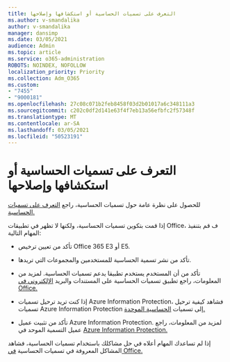 ```yaml
---
title: التعرف على تسميات الحساسية أو استكشافها وإصلاحها
ms.author: v-smandalika
author: v-smandalika
manager: dansimp
ms.date: 03/05/2021
audience: Admin
ms.topic: article
ms.service: o365-administration
ROBOTS: NOINDEX, NOFOLLOW
localization_priority: Priority
ms.collection: Adm_O365
ms.custom:
- "7455"
- "9000181"
ms.openlocfilehash: 27c08c071b2feb8458f03d2b01017a6c348111a3
ms.sourcegitcommit: c202c0df2d141e63f4f7eb13a56efbfc2f57348f
ms.translationtype: MT
ms.contentlocale: ar-SA
ms.lasthandoff: 03/05/2021
ms.locfileid: "50523191"
---
```

# <a name="learn-about-or-troubleshoot-sensitivity-labels"></a>التعرف على تسميات الحساسية أو استكشافها وإصلاحها

للحصول على نظرة عامة حول تسميات الحساسية، راجع [التعرف على تسميات الحساسية.](https://docs.microsoft.com/microsoft-365/compliance/sensitivity-labels)

إذا قمت بتكوين تسميات الحساسية، ولكنها لا تظهر في تطبيقات Office، ف قم بتنفيذ المهام التالية:

- تأكد من تعيين ترخيص Office 365 E3 أو E5.

- تأكد من نشر تسمية الحساسية للمستخدمين والمجموعات التي تريدها.

- تأكد من أن المستخدم يستخدم تطبيقا يدعم تسميات الحساسية. لمزيد من المعلومات، راجع تطبيق تسميات الحساسية على المستندات والبريد [الإلكتروني في Office.](https://support.microsoft.com/topic/apply-sensitivity-labels-to-your-files-and-email-in-office-2f96e7cd-d5a4-403b-8bd7-4cc636bae0f9)

- إذا كنت تريد ترحيل تسميات Azure Information Protection، فشاهد كيفية ترحيل تسميات Azure Information Protection إلى تسميات [الحساسية الموحدة.](https://docs.microsoft.com/azure/information-protection/configure-policy-migrate-labels)

- تأكد من تثبيت عميل Azure Information Protection. لمزيد من المعلومات، راجع عميل التسمية الموحد في [Azure Information Protection.](https://docs.microsoft.com/azure/information-protection/rms-client/unifiedlabelingclient-version-release-history)

إذا لم تساعدك المهام أعلاه في حل مشاكلك باستخدام تسميات الحساسية، فشاهد المشاكل المعروفة في تسميات الحساسية [في Office.](https://support.microsoft.com/topic/known-issues-with-sensitivity-labels-in-office-b169d687-2bbd-4e21-a440-7da1b2743edc)
